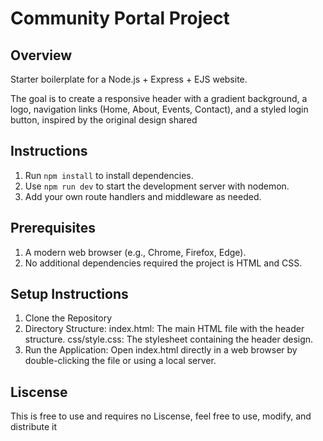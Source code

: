 # Community Portal Project

## Overview

Starter boilerplate for a Node.js + Express + EJS website.

The goal is to create a responsive header with a gradient background, a logo, navigation links (Home, About, Events, Contact), and a styled login button, inspired by the original design shared

## Instructions

1. Run `npm install` to install dependencies.
2. Use `npm run dev` to start the development server with nodemon.
3. Add your own route handlers and middleware as needed.

## Prerequisites
1. A modern web browser (e.g., Chrome, Firefox, Edge).
2. No additional dependencies required the project is HTML and CSS.

## Setup Instructions
1. Clone the Repository
2. Directory Structure:
    index.html: The main HTML file with the header structure.
    css/style.css: The stylesheet containing the header design.
3. Run the Application: Open index.html directly in a web browser by double-clicking the file or using a local server.

## Liscense 
This is free to use and requires no Liscense, feel free to use, modify, and distribute it





